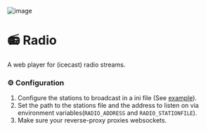 ![image](https://github.com/user-attachments/assets/8225aa16-ec92-4868-8a2d-fc9fbb6f4fd1)

# 📻 Radio 

A web player for (icecast) radio streams.

### ⚙️ Configuration

1. Configure the stations to broadcast in a ini file (See [example](./stations.ini)).
2. Set the path to the stations file and the address to listen on via environment variables(`RADIO_ADDRESS` and `RADIO_STATIONFILE`).
3. Make sure your reverse-proxy proxies websockets.



